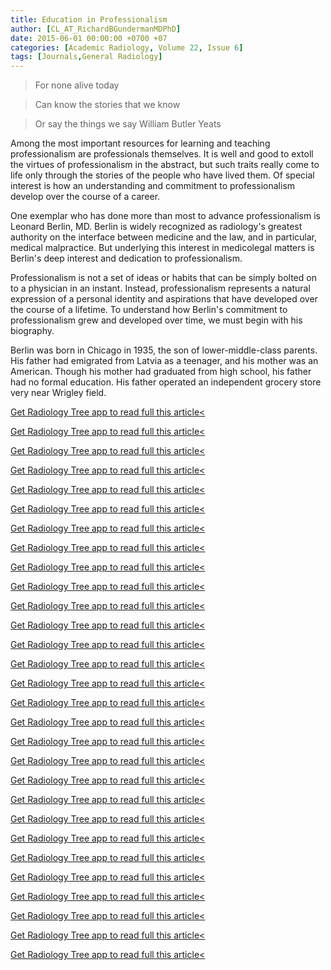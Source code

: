 ```yaml
---
title: Education in Professionalism
author: [CL_AT_RichardBGundermanMDPhD]
date: 2015-06-01 00:00:00 +0700 +07
categories: [Academic Radiology, Volume 22, Issue 6]
tags: [Journals,General Radiology]
---
```

> For none alive today

> Can know the stories that we know

> Or say the things we say William Butler Yeats

Among the most important resources for learning and teaching professionalism are professionals themselves. It is well and good to extoll the virtues of professionalism in the abstract, but such traits really come to life only through the stories of the people who have lived them. Of special interest is how an understanding and commitment to professionalism develop over the course of a career.

One exemplar who has done more than most to advance professionalism is Leonard Berlin, MD. Berlin is widely recognized as radiology's greatest authority on the interface between medicine and the law, and in particular, medical malpractice. But underlying this interest in medicolegal matters is Berlin's deep interest and dedication to professionalism.

Professionalism is not a set of ideas or habits that can be simply bolted on to a physician in an instant. Instead, professionalism represents a natural expression of a personal identity and aspirations that have developed over the course of a lifetime. To understand how Berlin's commitment to professionalism grew and developed over time, we must begin with his biography.

Berlin was born in Chicago in 1935, the son of lower-middle-class parents. His father had emigrated from Latvia as a teenager, and his mother was an American. Though his mother had graduated from high school, his father had no formal education. His father operated an independent grocery store very near Wrigley field.

[Get Radiology Tree app to read full this article<](https://clinicalpub.com/app)

[Get Radiology Tree app to read full this article<](https://clinicalpub.com/app)

[Get Radiology Tree app to read full this article<](https://clinicalpub.com/app)

[Get Radiology Tree app to read full this article<](https://clinicalpub.com/app)

[Get Radiology Tree app to read full this article<](https://clinicalpub.com/app)

[Get Radiology Tree app to read full this article<](https://clinicalpub.com/app)

[Get Radiology Tree app to read full this article<](https://clinicalpub.com/app)

[Get Radiology Tree app to read full this article<](https://clinicalpub.com/app)

[Get Radiology Tree app to read full this article<](https://clinicalpub.com/app)

[Get Radiology Tree app to read full this article<](https://clinicalpub.com/app)

[Get Radiology Tree app to read full this article<](https://clinicalpub.com/app)

[Get Radiology Tree app to read full this article<](https://clinicalpub.com/app)

[Get Radiology Tree app to read full this article<](https://clinicalpub.com/app)

[Get Radiology Tree app to read full this article<](https://clinicalpub.com/app)

[Get Radiology Tree app to read full this article<](https://clinicalpub.com/app)

[Get Radiology Tree app to read full this article<](https://clinicalpub.com/app)

[Get Radiology Tree app to read full this article<](https://clinicalpub.com/app)

[Get Radiology Tree app to read full this article<](https://clinicalpub.com/app)

[Get Radiology Tree app to read full this article<](https://clinicalpub.com/app)

[Get Radiology Tree app to read full this article<](https://clinicalpub.com/app)

[Get Radiology Tree app to read full this article<](https://clinicalpub.com/app)

[Get Radiology Tree app to read full this article<](https://clinicalpub.com/app)

[Get Radiology Tree app to read full this article<](https://clinicalpub.com/app)

[Get Radiology Tree app to read full this article<](https://clinicalpub.com/app)

[Get Radiology Tree app to read full this article<](https://clinicalpub.com/app)

[Get Radiology Tree app to read full this article<](https://clinicalpub.com/app)

[Get Radiology Tree app to read full this article<](https://clinicalpub.com/app)

[Get Radiology Tree app to read full this article<](https://clinicalpub.com/app)

[Get Radiology Tree app to read full this article<](https://clinicalpub.com/app)